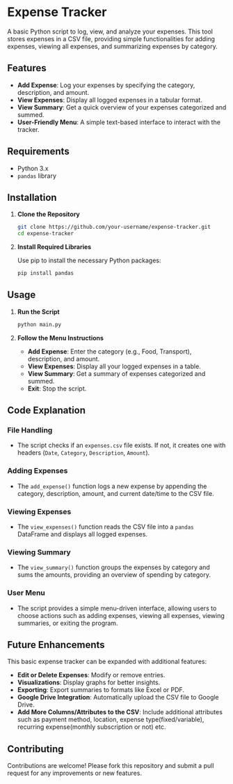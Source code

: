 # Expense Tracker

A basic Python script to log, view, and analyze your expenses. This tool stores expenses in a CSV file, providing simple functionalities for adding expenses, viewing all expenses, and summarizing expenses by category.

## Features

- **Add Expense**: Log your expenses by specifying the category, description, and amount.
- **View Expenses**: Display all logged expenses in a tabular format.
- **View Summary**: Get a quick overview of your expenses categorized and summed.
- **User-Friendly Menu**: A simple text-based interface to interact with the tracker.

## Requirements

- Python 3.x
- `pandas` library

## Installation

1. **Clone the Repository**

    ```bash
    git clone https://github.com/your-username/expense-tracker.git
    cd expense-tracker
    ```

2. **Install Required Libraries**

    Use pip to install the necessary Python packages:

    ```bash
    pip install pandas
    ```

## Usage

1. **Run the Script**

    ```bash
    python main.py
    ```

2. **Follow the Menu Instructions**

    - **Add Expense**: Enter the category (e.g., Food, Transport), description, and amount.
    - **View Expenses**: Display all your logged expenses in a table.
    - **View Summary**: Get a summary of expenses categorized and summed.
    - **Exit**: Stop the script.

## Code Explanation

### File Handling

- The script checks if an `expenses.csv` file exists. If not, it creates one with headers (`Date`, `Category`, `Description`, `Amount`).

### Adding Expenses

- The `add_expense()` function logs a new expense by appending the category, description, amount, and current date/time to the CSV file.

### Viewing Expenses

- The `view_expenses()` function reads the CSV file into a `pandas` DataFrame and displays all logged expenses.

### Viewing Summary

- The `view_summary()` function groups the expenses by category and sums the amounts, providing an overview of spending by category.

### User Menu

- The script provides a simple menu-driven interface, allowing users to choose actions such as adding expenses, viewing all expenses, viewing summaries, or exiting the program.

## Future Enhancements

This basic expense tracker can be expanded with additional features:

- **Edit or Delete Expenses**: Modify or remove entries.
- **Visualizations**: Display graphs for better insights.
- **Exporting**: Export summaries to formats like Excel or PDF.
- **Google Drive Integration**: Automatically upload the CSV file to Google Drive.
- **Add More Columns/Attributes to the CSV**: Include additional attributes such as payment method, location, expense type(fixed/variable), recurring expense(monthly subscription or not) etc.
  
## Contributing

Contributions are welcome! Please fork this repository and submit a pull request for any improvements or new features.